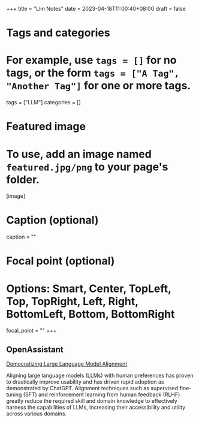 +++
title = "Llm Notes"
date = 2023-04-18T11:00:40+08:00
draft = false

# Tags and categories
# For example, use `tags = []` for no tags, or the form `tags = ["A Tag", "Another Tag"]` for one or more tags.
tags = ["LLM"]
categories = []

# Featured image
# To use, add an image named `featured.jpg/png` to your page's folder. 
[image]
  # Caption (optional)
  caption = ""

  # Focal point (optional)
  # Options: Smart, Center, TopLeft, Top, TopRight, Left, Right, BottomLeft, Bottom, BottomRight
  focal_point = ""
+++


## 	OpenAssistant 

[Democratizing Large Language Model Alignment](https://www.ykilcher.com/OA_Paper_2023_04_15.pdf)

Aligning large language models (LLMs) with human preferences has proven to drastically improve usability and has driven rapid adoption as demonstrated by ChatGPT. Alignment techniques such as supervised fine-tuning (SFT) and reinforcement learning from human feedback (RLHF) greatly reduce the required skill and domain knowledge to effectively harness the capabilities of LLMs, increasing their accessibility and utility across various domains.